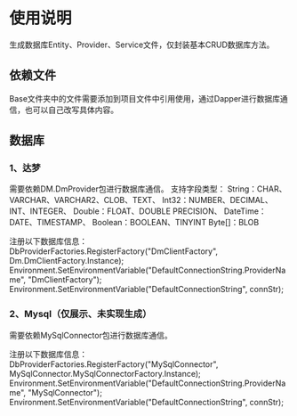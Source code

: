 # 使用说明

生成数据库Entity、Provider、Service文件，仅封装基本CRUD数据库方法。

## 依赖文件

Base文件夹中的文件需要添加到项目文件中引用使用，通过Dapper进行数据库通信，也可以自己改写具体内容。

## 数据库

### 1、达梦

需要依赖DM.DmProvider包进行数据库通信。
支持字段类型：
String：CHAR、VARCHAR、VARCHAR2、CLOB、TEXT、
Int32：NUMBER、DECIMAL、INT、INTEGER、
Double：FLOAT、DOUBLE PRECISION、
DateTime：DATE、TIMESTAMP、
Boolean：BOOLEAN、TINYINT
Byte[]：BLOB

注册以下数据库信息：
DbProviderFactories.RegisterFactory("DmClientFactory", Dm.DmClientFactory.Instance);
Environment.SetEnvironmentVariable("DefaultConnectionString.ProviderName", "DmClientFactory");
            Environment.SetEnvironmentVariable("DefaultConnectionString", connStr);

### 2、Mysql（仅展示、未实现生成）

需要依赖MySqlConnector包进行数据库通信。

注册以下数据库信息：
DbProviderFactories.RegisterFactory("MySqlConnector", MySqlConnector.MySqlConnectorFactory.Instance);
Environment.SetEnvironmentVariable("DefaultConnectionString.ProviderName", "MySqlConnector");
            Environment.SetEnvironmentVariable("DefaultConnectionString", connStr);